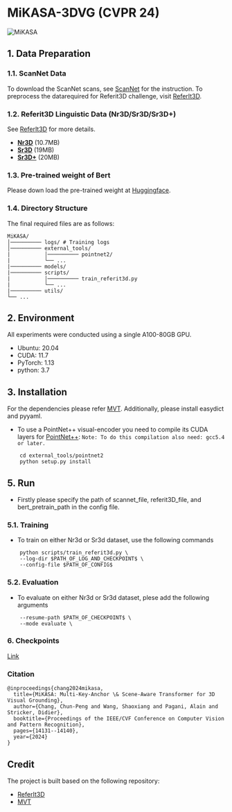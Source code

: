 # MiKASA-3DVG (CVPR 24)
![MiKASA](fig/architecture.jpg)
 
## 1. Data Preparation
### 1.1. ScanNet Data
To download the ScanNet scans, see [ScanNet](https://github.com/ScanNet/ScanNet#scannet-data) for the instruction.
To preprocess the datarequired for Referit3D challenge, visit [ReferIt3D](https://github.com/referit3d/referit3d).

### 1.2. Referit3D Linguistic Data (Nr3D/Sr3D/Sr3D+)
 See [ReferIt3D](https://github.com/referit3d/referit3d) for more details.
* [**Nr3D**](https://drive.google.com/file/d/1qswKclq4BlnHSGMSgzLmUu8iqdUXD8ZC/view?usp=sharing) (10.7MB)
* [**Sr3D**](https://drive.google.com/drive/folders/1DS4uQq7fCmbJHeE-rEbO8G1-XatGEqNV?usp=sharing) (19MB)
* [**Sr3D+**](https://drive.google.com/drive/folders/1DS4uQq7fCmbJHeE-rEbO8G1-XatGEqNV?usp=sharing) (20MB)
 

### 1.3. Pre-trained weight of Bert
Please down load the pre-trained weight at [Huggingface](https://huggingface.co/bert-base-uncased/tree/main).
### 1.4. Directory Structure

The final required files are as follows:
```
MiKASA/
│────────── logs/ # Training logs
│────────── external_tools/
|           │────────── pointnet2/
|           └── ...
|────────── models/
|────────── scripts/
|           │────────── train_referit3d.py
|           └── ...
|────────── utils/
└── ...
```

## 2. Environment
All experiments were conducted using a single A100-80GB GPU.
* Ubuntu: 20.04
* CUDA: 11.7
* PyTorch: 1.13
* python: 3.7

## 3. Installation
For the dependencies please refer [MVT](https://github.com/sega-hsj/MVT-3DVG). Additionally, please install easydict and pyyaml.
* To use a PointNet++ visual-encoder you need to compile its CUDA layers for [PointNet++](http://arxiv.org/abs/1706.02413):
```Note: To do this compilation also need: gcc5.4 or later.```
```Console
    cd external_tools/pointnet2
    python setup.py install
```
## 5. Run
* Firstly please specify the path of scannet_file, referit3D_file, and bert_pretrain_path in the config file.
### 5.1. Training
* To train on either Nr3d or Sr3d dataset, use the following commands
```Console
    python scripts/train_referit3d.py \
    --log-dir $PATH_OF_LOG_AND_CHECKPOINT$ \
    --config-file $PATH_OF_CONFIG$
```
### 5.2. Evaluation
* To evaluate on either Nr3d or Sr3d dataset, plese add the following arguments
```Console
    --resume-path $PATH_OF_CHECKPOINT$ \
    --mode evaluate \
```
### 6. Checkpoints
[Link](https://drive.google.com/drive/folders/1YB6nxjZwnBUyY_qQryjFTKKOhPmGUsFk)

### Citation
```
@inproceedings{chang2024mikasa,
  title={MiKASA: Multi-Key-Anchor \& Scene-Aware Transformer for 3D Visual Grounding},
  author={Chang, Chun-Peng and Wang, Shaoxiang and Pagani, Alain and Stricker, Didier},
  booktitle={Proceedings of the IEEE/CVF Conference on Computer Vision and Pattern Recognition},
  pages={14131--14140},
  year={2024}
}
```


## Credit
The project is built based on the following repository:
* [ReferIt3D](https://github.com/referit3d/referit3d)
* [MVT](https://github.com/sega-hsj/MVT-3DVG)

